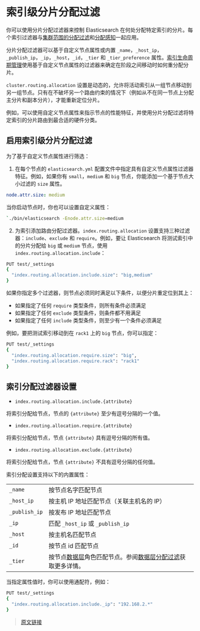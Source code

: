 # 索引级分片分配过滤

你可以使用分片分配过滤器来控制 Elasticsearch 在何处分配特定索引的分片。每个索引过滤器与[集群范围的分配过滤](/set_up_elasticsearch/configuring_elasticsearch/cluster_level_shard_allocation_and_routing_settings#集群级分片分配过滤)和[分配感知](/set_up_elasticsearch/configuring_elasticsearch/cluster_level_shard_allocation_and_routing_settings#分片分配感知)一起应用。

分片分配过滤器可以基于自定义节点属性或内置 `_name`，`_host_ip`，`_publish_ip`，`_ip`，`_host`，`_id`，`_tier` 和 `_tier_preference` 属性。[索引生命周期管理](/ILM_manage_the_index_lifecycle)使用基于自定义节点属性的过滤器来确定在阶段之间移动时如何重分配分片。

`cluster.routing.allocation` 设置是动态的，允许将活动索引从一组节点移动到另一组节点。只有在不破坏另一个路由约束的情况下（例如从不在同一节点上分配主分片和副本分片），才能重新定位分片。

例如，可以使用自定义节点属性来指示节点的性能特征，并使用分片分配过滤将特定索引的分片路由到最合适的硬件分类。

## 启用索引级分片分配过滤

为了基于自定义节点属性进行筛选：

1. 在每个节点的 `elasticsearch.yml` 配置文件中指定具有自定义节点属性过滤器特征。例如，如果你有 `small`，`medium` 和 `big` 节点，你能添加一个基于节点大小过滤的 `size` 属性。

```yaml
node.attr.size: medium
```

当你启动节点时，你也可以设置自定义属性：

```bash
`./bin/elasticsearch -Enode.attr.size=medium
```

2. 为索引添加路由分配过滤器。`index.routing.allocation` 设置支持三种过滤器：`include`、`exclude` 和 `require`。例如，要让 Elasticsearch 将测试索引中的分片分配给 `big` 或 `medium` 节点，使用 `index.routing.allocation.include`：

```bash
PUT test/_settings
{
  "index.routing.allocation.include.size": "big,medium"
}
```

如果你指定多个过滤器，则节点必须同时满足以下条件，以便分片重定位到其上：

- 如果指定了任何 `require` 类型条件，则所有条件必须满足
- 如果指定了任何 `exclude` 类型条件，则条件都不用满足
- 如果指定了任何 `include` 类型条件，则至少有一个条件必须满足

例如，要把测试索引移动到在 `rack1` 上的 `big` 节点，你可以指定：

```bash
PUT test/_settings
{
  "index.routing.allocation.require.size": "big",
  "index.routing.allocation.require.rack": "rack1"
}
```

## 索引分配过滤器设置

- `index.routing.allocation.include.{attribute}`

将索引分配给节点，节点的 `{attribute}` 至少有逗号分隔的一个值。

- `index.routing.allocation.require.{attribute}`

将索引分配给节点，节点 `{attribute}` 具有逗号分隔的所有值。

- `index.routing.allocation.exclude.{attribute}`

将索引分配给节点，节点 `{attribute}` 不具有逗号分隔的任何值。

索引分配设置支持以下的内置属性：

|||
|:--|:--|
|`_name`|按节点名字匹配节点|
|`_host_ip`|按主机 IP 地址匹配节点（关联主机名的 IP）|
|`_publish_ip`|按发布 IP 地址匹配节点|
|`_ip`|匹配 `_host_ip` 或 `_publish_ip`|
|`_host`|按主机名匹配节点|
|`_id`|按节点 id 匹配节点|
|`_tier`|按节点[数据层](/data_management/data_tiers)角色匹配节点。参阅[数据层分配过滤](/index_modules/index_shard_allocation/data_tier_allocation_filtering)获取更多详情。|

当指定属性值时，你可以使用通配符，例如：

```bash
PUT test/_settings
{
  "index.routing.allocation.include._ip": "192.168.2.*"
}
```

> [原文链接](https://www.elastic.co/guide/en/elasticsearch/reference/current/shard-allocation-filtering.html)
